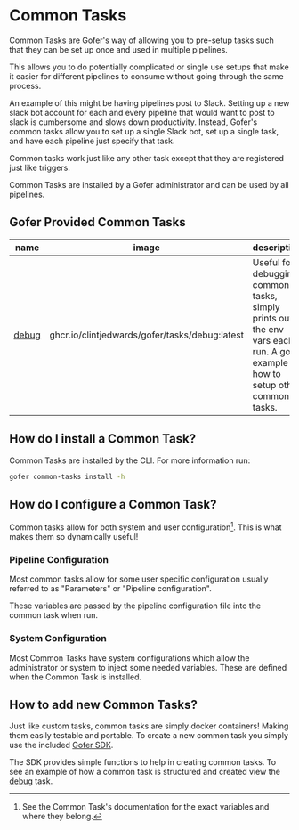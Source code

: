 # Common Tasks

Common Tasks are Gofer's way of allowing you to pre-setup tasks such that they can be set up once and used in multiple pipelines.

This allows you to do potentially complicated or single use setups that make it easier for different pipelines to consume without going through the same process.

An example of this might be having pipelines post to Slack. Setting up a new slack bot account for each and every pipeline that would want to post to slack is cumbersome and slows down productivity. Instead, Gofer's common tasks allow you to set up a single Slack bot, set up a single task, and have each pipeline just specify that task.

Common tasks work just like any other task except that they are registered just like triggers.

Common Tasks are installed by a Gofer administrator and can be used by all pipelines.

## Gofer Provided Common Tasks

| name                | image                                          | description                                                                                                                    |
| ------------------- | ---------------------------------------------- | ------------------------------------------------------------------------------------------------------------------------------ |
| [debug](./debug.md) | ghcr.io/clintjedwards/gofer/tasks/debug:latest | Useful for debugging common tasks, simply prints out the env vars each run. A good example of how to setup other common tasks. |

## How do I install a Common Task?

Common Tasks are installed by the CLI. For more information run:

```bash
gofer common-tasks install -h
```

## How do I configure a Common Task?

Common tasks allow for both system and user configuration[^1]. This is what makes them so dynamically useful!

### Pipeline Configuration

Most common tasks allow for some user specific configuration usually referred to as "Parameters" or "Pipeline configuration".

These variables are passed by the pipeline configuration file into the common task when run.

### System Configuration

Most Common Tasks have system configurations which allow the administrator or system to inject some needed variables. These are defined when the Common Task is installed.

[^1]: See the Common Task's documentation for the exact variables and where they belong.

## How to add new Common Tasks?

Just like custom tasks, common tasks are simply docker containers! Making them easily testable and portable. To create a new common task you simply use the included [Gofer SDK](https://pkg.go.dev/github.com/clintjedwards/gofer/sdk).

The SDK provides simple functions to help in creating common tasks. To see an example of how a common task is structured and created view the [debug](./debug.md) task.

